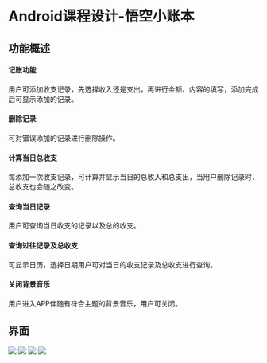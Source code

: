 # Android课程设计-悟空小账本
## 功能概述
#### 记账功能
用户可添加收支记录，先选择收入还是支出，再进行金额、内容的填写，添加完成后可显示添加的记录。
#### 删除记录
可对错误添加的记录进行删除操作。
#### 计算当日总收支
每添加一次收支记录，可计算并显示当日的总收入和总支出，当用户删除记录时，总收支也会随之改变。
#### 查询当日记录
用户可查询当日收支的记录以及总的收支。
#### 查询过往记录及总收支
可显示日历，选择日期用户可对当日的收支记录及总收支进行查询。
#### 关闭背景音乐
用户进入APP伴随有符合主题的背景音乐，用户可关闭。
## 界面
![](https://cdn.jsdelivr.net/gh/fengx20/cdn/img/githubimg/android1-1.png)
![](https://cdn.jsdelivr.net/gh/fengx20/cdn/img/githubimg/android1-2.png)
![](https://cdn.jsdelivr.net/gh/fengx20/cdn/img/githubimg/android1-3.png)
![](https://cdn.jsdelivr.net/gh/fengx20/cdn/img/githubimg/android1-4.png)
